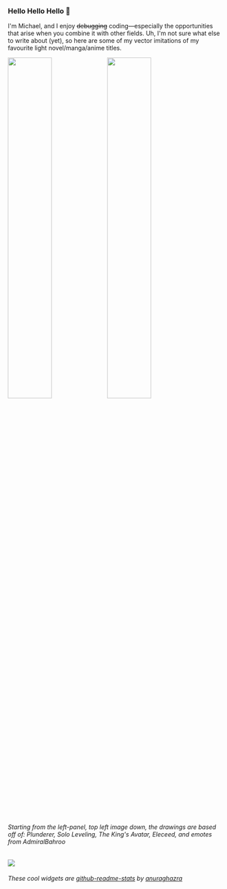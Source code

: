 

### Hello Hello Hello 👋

I'm Michael, and I enjoy ~~debugging~~ coding—especially the opportunities that arise when you combine it with other fields. Uh, I'm not sure what else to write about (yet), so here are some of my vector imitations of my favourite light novel/manga/anime titles.

<img src="https://imgur.com/xgVcBix.png" width="45%"> <img src="https://imgur.com/bSuyz8w.png" width="45%">

###### Starting from the left-panel, top left image down, the drawings are based off of: Plunderer, Solo Leveling, The King's Avatar, Eleceed, and emotes from AdmiralBahroo


<img src="https://github-readme-stats.vercel.app/api?username=itslinotlie&count_private=true&show_icons=true&theme=nord">

###### These cool widgets are [github-readme-stats](https://github.com/anuraghazra/github-readme-stats) by [anuraghazra](https://github.com/anuraghazra)


<!--
**itslinotlie/itslinotlie** is a ✨ _special_ ✨ repository because its `README.md` (this file) appears on your GitHub profile.

Here are some ideas to get you started:

- 🔭 I’m currently working on ...
- 🌱 I’m currently learning ...
- 👯 I’m looking to collaborate on ...
- 🤔 I’m looking for help with ...
- 💬 Ask me about ...
- 📫 How to reach me: ...
- 😄 Pronouns: ...
- ⚡ Fun fact: ...
-->
